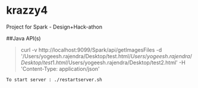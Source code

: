 # krazzy4
Project for Spark - Design+Hack-athon


##Java API(s)

>curl -v http://localhost:9099/Spark/api/getImagesFiles -d '/Users/yogeesh.rajendra/Desktop/test.html$/Users/yogeesh.rajendra/Desktop/test1.html$/Users/yogeesh.rajendra/Desktop/test2.html' -H 'Content-Type: application/json'

`To start server : ./restartserver.sh`
